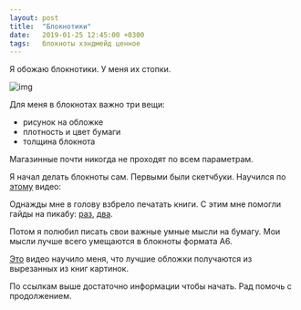 ```yaml
---
layout: post
title:  "Блокнотики"
date:   2019-01-25 12:45:00 +0300
tags:   блокноты хэндмейд ценное
---
```


Я обожаю блокнотики. У меня их стопки. 

![img](https://pp.userapi.com/c850336/v850336837/a7a7b/9AhGFCNpDNg.jpg)

Для меня в блокнотах важно три вещи:
- рисунок на обложке 
- плотность и цвет бумаги 
- толщина блокнота

Магазинные почти никогда не проходят по всем параметрам. 

Я начал делать блокноты сам. Первыми были скетчбуки. Научился по [этому](https://m.youtube.com/watch?v=S2FRKbQI2kY) видео: 

Однажды мне в голову взбрело печатать книги. С этим мне помогли гайды на пикабу: [раз](https://pikabu.ru/story/kniga_svoimi_rukami_1956038), [два](https://pikabu.ru/story/gayd_po_sozdaniyu_knigi_4874626). 

Потом я полюбил писать свои важные умные мысли на бумагу. Мои мысли лучше всего умещаются в блокноты формата А6. 

[Это](https://youtu.be/H6A1VB99eRo) видео научило меня, что лучшие обложки получаются из вырезанных из книг картинок. 

По ссылкам выше достаточно информации чтобы начать. Рад помочь с продолжением.
